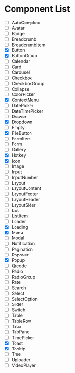 # Component List

- [ ] AutoComplete
- [ ] Avatar
- [ ] Badge
- [ ] Breadcrumb
- [ ] BreadcrumbItem
- [x] Button
- [x] ButtonGroup
- [ ] Calendar
- [ ] Card
- [ ] Carousel
- [ ] Checkbox
- [ ] CheckboxGroup
- [ ] Collapse
- [ ] ColorPicker
- [x] ContextMenu
- [ ] DatePicker
- [ ] DateTimePicker
- [ ] Drawer
- [x] Dropdown
- [ ] Empty
- [x] FileButton
- [ ] FormItem
- [ ] Form
- [ ] Gallery
- [x] Hotkey
- [x] Icon
- [ ] Image
- [ ] Input
- [ ] InputNumber
- [ ] Layout
- [ ] LayoutContent
- [ ] LayoutFooter
- [ ] LayoutHeader
- [ ] LayoutSider
- [ ] List
- [ ] ListItem
- [ ] Loader
- [x] Loading
- [x] Menu
- [ ] Modal
- [ ] Notification
- [ ] Pagination
- [ ] Popover
- [x] Popup
- [ ] Qrcode
- [ ] Radio
- [ ] RadioGroup
- [ ] Rate
- [ ] Search
- [ ] Select
- [ ] SelectOption
- [ ] Slider
- [ ] Switch
- [ ] Table
- [ ] TableRow
- [ ] Tabs
- [ ] TabPane
- [ ] TimePicker
- [x] Toast
- [x] Tooltip
- [ ] Tree
- [ ] Uploader
- [ ] VideoPlayer
